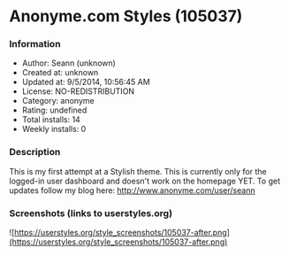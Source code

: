 # Anonyme.com Styles (105037)

### Information
- Author: Seann (unknown)
- Created at: unknown
- Updated at: 9/5/2014, 10:56:45 AM
- License: NO-REDISTRIBUTION
- Category: anonyme
- Rating: undefined
- Total installs: 14
- Weekly installs: 0


### Description
This is my first attempt at a Stylish theme. This is currently only for the logged-in user dashboard and doesn't work on the homepage YET. To get updates follow my blog here: http://www.anonyme.com/user/seann


### Screenshots (links to userstyles.org)
![https://userstyles.org/style_screenshots/105037-after.png](https://userstyles.org/style_screenshots/105037-after.png)


